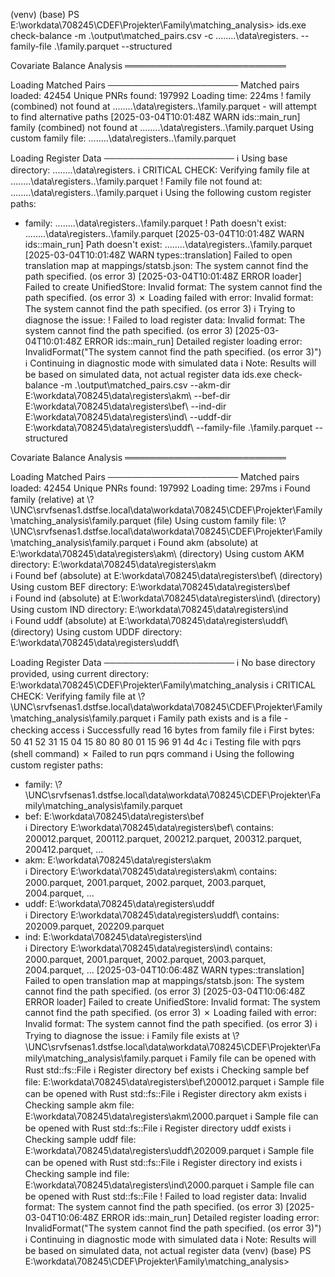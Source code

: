 (venv) (base) PS E:\workdata\708245\CDEF\Projekter\Family\matching_analysis> ids.exe check-balance -m .\output\matched_pairs.csv -c ..\..\..\..\data\registers\. --family-file .\family.parquet --structured

Covariate Balance Analysis
══════════════════════════

Loading Matched Pairs
─────────────────────
Matched pairs loaded: 42454
Unique PNRs found: 197992
Loading time: 224ms
! family (combined) not found at ..\..\..\..\data\registers\.\.\family.parquet - will attempt to find alternative paths
[2025-03-04T10:01:48Z WARN  ids::main_run] family (combined) not found at ..\..\..\..\data\registers\.\.\family.parquet
Using custom family file: ..\..\..\..\data\registers\.\.\family.parquet

Loading Register Data
─────────────────────
ℹ Using base directory: ..\..\..\..\data\registers\.
ℹ CRITICAL CHECK: Verifying family file at ..\..\..\..\data\registers\.\.\family.parquet
! Family file not found at: ..\..\..\..\data\registers\.\.\family.parquet
ℹ Using the following custom register paths:
  - family: ..\..\..\..\data\registers\.\.\family.parquet
! Path doesn't exist: ..\..\..\..\data\registers\.\.\family.parquet
[2025-03-04T10:01:48Z WARN  ids::main_run] Path doesn't exist: ..\..\..\..\data\registers\.\.\family.parquet
[2025-03-04T10:01:48Z WARN  types::translation] Failed to open translation map at mappings/statsb.json: The system cannot find the path specified. (os error 3)
[2025-03-04T10:01:48Z ERROR loader] Failed to create UnifiedStore: Invalid format: The system cannot find the path specified. (os error 3)
✗ Loading failed with error: Invalid format: The system cannot find the path specified. (os error 3)
ℹ Trying to diagnose the issue:
! Failed to load register data: Invalid format: The system cannot find the path specified. (os error 3)
[2025-03-04T10:01:48Z ERROR ids::main_run] Detailed register loading error: InvalidFormat("The system cannot find the path specified. (os error 3)")
ℹ Continuing in diagnostic mode with simulated data
ℹ Note: Results will be based on simulated data, not actual register data    ids.exe check-balance -m .\output\matched_pairs.csv --akm-dir E:\workdata\708245\data\registers\akm\ --bef-dir E:\workdata\708245\data\registers\bef\ --ind-dir E:\workdata\708245\data\registers\ind\ --uddf-dir E:\workdata\708245\data\registers\uddf\ --family-file .\family.parquet --structured

Covariate Balance Analysis
══════════════════════════

Loading Matched Pairs
─────────────────────
Matched pairs loaded: 42454
Unique PNRs found: 197992
Loading time: 297ms
ℹ Found family (relative) at \\?\UNC\srvfsenas1.dstfse.local\data\workdata\708245\CDEF\Projekter\Family\matching_analysis\family.parquet (file)
Using custom family file: \\?\UNC\srvfsenas1.dstfse.local\data\workdata\708245\CDEF\Projekter\Family\matching_analysis\family.parquet
ℹ Found akm (absolute) at E:\workdata\708245\data\registers\akm\ (directory)
Using custom AKM directory: E:\workdata\708245\data\registers\akm\
ℹ Found bef (absolute) at E:\workdata\708245\data\registers\bef\ (directory)
Using custom BEF directory: E:\workdata\708245\data\registers\bef\
ℹ Found ind (absolute) at E:\workdata\708245\data\registers\ind\ (directory)
Using custom IND directory: E:\workdata\708245\data\registers\ind\
ℹ Found uddf (absolute) at E:\workdata\708245\data\registers\uddf\ (directory)
Using custom UDDF directory: E:\workdata\708245\data\registers\uddf\

Loading Register Data
─────────────────────
ℹ No base directory provided, using current directory: E:\workdata\708245\CDEF\Projekter\Family\matching_analysis
ℹ CRITICAL CHECK: Verifying family file at \\?\UNC\srvfsenas1.dstfse.local\data\workdata\708245\CDEF\Projekter\Family\matching_analysis\family.parquet
ℹ Family path exists and is a file - checking access
ℹ Successfully read 16 bytes from family file
ℹ First bytes: 50 41 52 31 15 04 15 80 80 80 01 15 96 91 4d 4c
ℹ Testing file with pqrs (shell command)
✗ Failed to run pqrs command
ℹ Using the following custom register paths:
  - family: \\?\UNC\srvfsenas1.dstfse.local\data\workdata\708245\CDEF\Projekter\Family\matching_analysis\family.parquet
  - bef: E:\workdata\708245\data\registers\bef\
ℹ Directory E:\workdata\708245\data\registers\bef\ contains: 200012.parquet, 200112.parquet, 200212.parquet, 200312.parquet, 200412.parquet, ...
  - akm: E:\workdata\708245\data\registers\akm\
ℹ Directory E:\workdata\708245\data\registers\akm\ contains: 2000.parquet, 2001.parquet, 2002.parquet, 2003.parquet, 2004.parquet, ...
  - uddf: E:\workdata\708245\data\registers\uddf\
ℹ Directory E:\workdata\708245\data\registers\uddf\ contains: 202009.parquet, 202209.parquet
  - ind: E:\workdata\708245\data\registers\ind\
ℹ Directory E:\workdata\708245\data\registers\ind\ contains: 2000.parquet, 2001.parquet, 2002.parquet, 2003.parquet, 2004.parquet, ...
[2025-03-04T10:06:48Z WARN  types::translation] Failed to open translation map at mappings/statsb.json: The system cannot find the path specified. (os error 3)
[2025-03-04T10:06:48Z ERROR loader] Failed to create UnifiedStore: Invalid format: The system cannot find the path specified. (os error 3)
✗ Loading failed with error: Invalid format: The system cannot find the path specified. (os error 3)
ℹ Trying to diagnose the issue:
ℹ Family file exists at \\?\UNC\srvfsenas1.dstfse.local\data\workdata\708245\CDEF\Projekter\Family\matching_analysis\family.parquet
ℹ Family file can be opened with Rust std::fs::File
ℹ Register directory bef exists
ℹ Checking sample bef file: E:\workdata\708245\data\registers\bef\200012.parquet
ℹ Sample file can be opened with Rust std::fs::File
ℹ Register directory akm exists
ℹ Checking sample akm file: E:\workdata\708245\data\registers\akm\2000.parquet
ℹ Sample file can be opened with Rust std::fs::File
ℹ Register directory uddf exists
ℹ Checking sample uddf file: E:\workdata\708245\data\registers\uddf\202009.parquet
ℹ Sample file can be opened with Rust std::fs::File
ℹ Register directory ind exists
ℹ Checking sample ind file: E:\workdata\708245\data\registers\ind\2000.parquet
ℹ Sample file can be opened with Rust std::fs::File
! Failed to load register data: Invalid format: The system cannot find the path specified. (os error 3)
[2025-03-04T10:06:48Z ERROR ids::main_run] Detailed register loading error: InvalidFormat("The system cannot find the path specified. (os error 3)")
ℹ Continuing in diagnostic mode with simulated data
ℹ Note: Results will be based on simulated data, not actual register data
(venv) (base) PS E:\workdata\708245\CDEF\Projekter\Family\matching_analysis>
